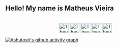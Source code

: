 ## Hello! My name is Matheus Vieira

<div style="display: inline_block" align="center"><br>
  <img align="center" alt="Theus-HTML" height="30" src="https://img.shields.io/badge/HTML5-E34F26?style=for-the-badge&logo=html5&logoColor=white">
  <img align="center" alt="Theus-CSS" height="30" src="https://img.shields.io/badge/CSS3-1572B6?style=for-the-badge&logo=css3&logoColor=white">
  <img align="center" alt="Theus-Csharp" height="30" src="https://img.shields.io/badge/C%23-239120?style=for-the-badge&logo=c-sharp&logoColor=white">
  <img align="center" alt="Theus-PHP" height="30" src="https://img.shields.io/badge/PHP-777BB4?style=for-the-badge&logo=php&logoColor=white">
  <img align="center" alt="Theus-MySql" height="30" src="https://img.shields.io/badge/MySQL-00000F?style=for-the-badge&logo=mysql&logoColor=white">
</div>

[![Ashutosh's github activity graph](https://github-readme-activity-graph.vercel.app/graph?username=thevsma&bg_color=0d1117&color=925cb4&line=925cb4&point=403d3d&area=true&hide_border=true)](https://github.com/ashutosh00710/github-readme-activity-graph)
